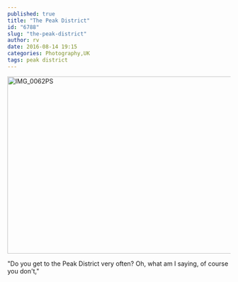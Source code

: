 ```yaml
---
published: true
title: "The Peak District"
id: "6788"
slug: "the-peak-district"
author: rv
date: 2016-08-14 19:15
categories: Photography,UK
tags: peak district
---
```

<a href="https://s3.amazonaws.com/cfwblog/uploads/2016/08/IMG_0062PS.jpg"><img class="aligncenter size-large wp-image-6789" src="https://s3.amazonaws.com/cfwblog/uploads/2016/08/IMG_0062PS-600x400.jpg" alt="IMG_0062PS" width="600" height="400" /></a>

"Do you get to the Peak District very often? Oh, what am I saying, of course you don't<a href="http://elderscrolls.wikia.com/wiki/Nazeem" target="_blank">.</a>"

&nbsp;